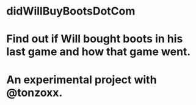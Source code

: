 # didWillBuyBootsDotCom

# Find out if Will bought boots in his last game and how that game went.

# An experimental project with @tonzoxx. 
